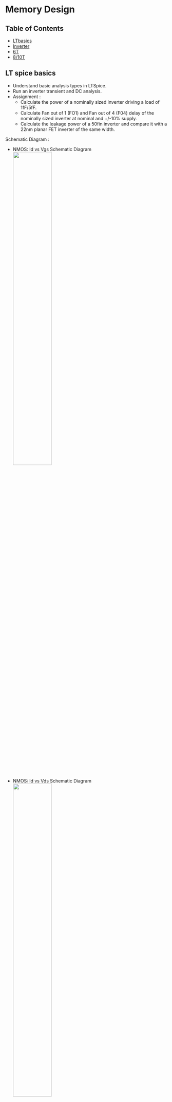# Memory Design

## Table of Contents

- [LTbasics](#LTbasics)
- [Inverter](#Inverter)
- [6T](#6T)
- [8/10T](#8/10T)




## LT spice basics
- Understand basic analysis types in LTSpice.
- Run an inverter transient and DC analysis.
- Assignment :
	- Calculate the power of a nominally sized inverter driving a load of 1fF/5fF.
	- Calculate Fan out of 1 (FO1) and Fan out of 4 (F04) delay of the nominally sized inverter at nominal and +/-10% supply.
	- Calculate the leakage power of a 50fin inverter and compare it with a 22nm planar FET inverter of the same width.

Schematic Diagram :
- NMOS: Id vs Vgs Schematic Diagram </br>
  <img src = "LTbasics/nmos_id_vgs_l1.jpg" width="50%" height="50%"> </br>
- NMOS: Id vs Vds Schematic Diagram  </br> 
  <img src = "LTbasics/nmos_id_vds_l1.jpg" width="50%" height="50%"> </br>
- PMOS: Id vs Vgs Schematic Diagram  </br> 
  <img src = "LTbasics/pmos_id_vgs_l1.jpg" width="50%" height="50%"> </br>
- PMOS: Id vs Vds Schematic Diagram  </br> 
  <img src = "LTbasics/pmos_id_vds.jpg" width="50%" height="50%"> </br>

Resultant Waveform :
- NMOS: Id vs Vgs plots </br>
<img src = "LTbasics/op_nmos_id_vgs.jpg" width="70%" height="70%"> </br>
Different colors showing different values of Id when w = 320, 640, 960, 3200, 4200n </br>
- NMOS: Id vs Vds plots </br>
<img src = "LTbasics/op_nmos_id_vds.jpg" width="70%" height="70%"> </br>
Different colors showing different values of Id when Vgs = 0, 1, 2, 3, 4, 5 V </br>
- PMOS: Id vs Vgs plots </br>
<img src = "LTbasics/op_nmos_id_vgs.jpg" width="70%" height="70%"> </br>
Different colors showing different values of Id when w = 320, 640, 960, 3200, 4200n </br>
- PMOS: Id vs Vds plots </br>
<img src = "LTbasics/op_pmos_id_vds.jpg" width="70%" height="70%"> </br>
Different colors showing different values of Id when Vgs = 0, 1, 2, 3, 4, 5 V </br>


## Inverter
- Run an inverter transient and DC analysis.
- Assignment :
	- Calculate the power of a nominally sized inverter driving a load of 1fF/5fF.
	- Calculate Fan out of 1 (FO1) and Fan out of 4 (F04) delay of the nominally sized inverter at nominal and +/-10% supply.
	- Calculate the leakage power of a 50fin inverter and compare it with a 22nm planar FET inverter of the same width.

Schematic Diagram :
- CMOS Inverter Schematic Diagram </br>
DC Analysis </br>
<img src = "Inverter/dc_cmos_inv.jpg" width="50%" height="50%"> </br>
AC Analysis </br>
<img src = "Inverter/ac_cmos_inv.jpg" width="50%" height="50%"> </br>
Transient Analysis </br>
<img src = "Inverter/cmos_inv.jpg" width="50%" height="50%"> </br>

Resultant Waveform :
- CMOS Inverter Waveform </br>
DC Analysis </br>
<img src = "Inverter/op_dc_cmos_inv.jpg" width="70%" height="70%"> </br>
AC Analysis </br>
<img src = "Inverter/op_ac_cmos_inv_corr.jpg" width="70%" height="70%"> </br>
Transient Analysis </br>
<img src = "Inverter/op_cmos_inv.jpg" width="70%" height="70%"> </br>
- Power Analysis </br>
Load = 1fF </br>
<img src = "Inverter/power_cmos_1f.jpg" width="70%" height="70%"> </br>
Total Power consumed by CMOS Inverter = 201.78 μW (PMOS) + 202.57 μW (NMOS) </br>
Load = 5fF </br>
<img src = "Inverter/power_cmos_5f.jpg" width="70%" height="70%"> </br>
Total Power consumed by CMOS Inverter = 202.57 μW (PMOS) + 202.83 μW (NMOS) </br>


## 6T
- Desing and Analysis of 6T SRAM Cell.
- Perform Static-noise margin analysis of the same refer to this ["Static-noise margin analysis of MOS SRAM cells"](https://ieeexplore.ieee.org/document/1052809) and [Link](https://engineering.purdue.edu/~vlsi/ECE559_Fall09/HW/HW6_Solution.pdf)

Schematic Diagram :
- Transient Analysis of 6T SRAM Cell </br>
<img src = "6T/sram_6t.jpg" width="50%" height="50%"> </br>
- Static-noise margin analysis of 6T SRAM Cell </br>
<img src = "6T/sram_6t_snm.jpg" width="50%" height="50%"> </br>

Resultant Waveform :
- Transient Analysis of 6T SRAM Cell </br>
<img src = "6T/op_Sram_6t.jpg" width="70%" height="70%"> </br>
- Static-noise margin analysis of 6T SRAM Cell </br>
<img src = "6T/op_sram6t_snm_1.jpg" width="70%" height="70%"> </br>
<img src = "6T/op_sram6t_snm_2.jpg" width="70%" height="70%"> </br>
<img src = "6T/op_sram6t_snm_3.jpg" width="70%" height="70%"> </br>


## 8/10 T
- Desing and Analysis of 8T and 10T SRAM Cell.
- Perform Static-noise margin analysis of the same refer to this ["Static-noise margin analysis of MOS SRAM cells"](https://ieeexplore.ieee.org/document/1052809) and [Link](https://engineering.purdue.edu/~vlsi/ECE559_Fall09/HW/HW6_Solution.pdf)

Schematic Diagram :
- Transient Analysis of 8T SRAM Cell </br>
<img src = "8_10T/sram_8t/sram_8t.jpg" width="50%" height="50%"> </br>
- Static-noise margin analysis of 6T SRAM Cell </br>
<img src = "8_10T/sram_8t/sram8t_snm.jpg" width="50%" height="50%"> </br>

- Transient Analysis of 10T SRAM Cell </br>
<img src = "8_10T/sram_10t/sram_10t.jpg" width="50%" height="50%"> </br>
- Static-noise margin analysis of 10T SRAM Cell </br>
<img src = "8_10T/sram_10t/sram10t_snm.jpg" width="50%" height="50%"> </br>

Resultant Waveform :
- Transient Analysis of 8T SRAM Cell </br>
<img src = "8_10T/sram_8t/op_sram8t.jpg" width="70%" height="70%"> </br>
- Static-noise margin analysis of 8T SRAM Cell </br>
<img src = "8_10T/sram_8t/op_sram8t_snm.jpg" width="70%" height="70%"> </br>
<img src = "8_10T/sram_8t/op_sram8t_snm_1.jpg" width="70%" height="70%"> </br>
<img src = "8_10T/sram_8t/op_sram8t_snm_2.jpg" width="70%" height="70%"> </br>

- Transient Analysis of 10T SRAM Cell </br>
<img src = "8_10T/sram_10t/op_sram10t.jpg" width="70%" height="70%"> </br>
- Static-noise margin analysis of 10T SRAM Cell </br>
<img src = "8_10T/sram_10t/op_sram10t_snm_1_1.jpg" width="70%" height="70%"> </br>
<img src = "8_10T/sram_10t/op_sram_10t_snm_2_1.jpg" width="70%" height="70%"> </br>
<img src = "8_10T/sram_10t/op_sram10t_snm_3.jpg" width="70%" height="70%"> </br>


